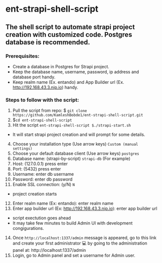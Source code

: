 # ent-strapi-shell-script
## The shell script to automate strapi project creation with customized code. Postgres database is recommended.

### Prerequisites:
 - Create a database in Postgres for Strapi project.
 - Keep the database name, username, password, ip address and database port handy.
 - Keep realm name (Ex. entando) and App Builder url (Ex. http://192.168.43.3.nip.io) handy.
### Steps to follow with the script:
1. Pull the script from repo:
  $ `git clone https://github.com/KamleshBobde1/ent-strapi-shell-script.git`
2. $`cd ent-strapi-shell-script`
3. Hit the script `ent-strapi-shell-script $./strapi-start.sh`
  - It will start strapi project creation and will prompt for some details.
4. Choose your installation type (Use arrow keys)
    `Custom (manual settings)`
5. Choose your default database client (Use arrow keys)
    `postgres`
6. Database name: (strapi-by-script)
    `strapi-db` (For example)
7. Host: (127.0.0.1) press enter
8. Port: (5432) press enter
9. Username: enter db username
10. Password: enter db password
11. Enable SSL connection: (y/N) `N`
 - project creation starts
12. Enter realm name (Ex: entando): enter realm name
13. Enter app builder url (Ex: http://192.168.43.3.nip.io): enter app builder url
  - script exectution goes ahead
  - It may take few minutes to build Admin UI with development congigurations.
14. Once `http://localhost:1337/admin` message is appeared, go to this link and create your first administrator 💻 by going to the administration panel at: http://localhost:1337/admin
15. Login, go to Admin panel and set a username for Admin user.


